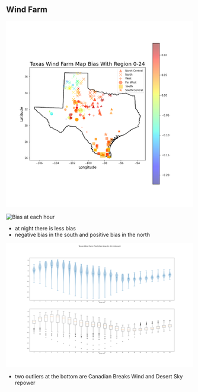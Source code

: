 ## Wind Farm

![Bias at 24 Hours interval](./plots/bias_24hr_with_area.png)

![Bias at each hour](./plots/bias_1hr.png)

- at night there is less bias
- negative bias in the south and positive bias in the north

![Violin plot of bias at each hour](./plots/violin_and_box_bias_1hr.png)
- two outliers at the bottom are Canadian Breaks Wind and Desert Sky repower

